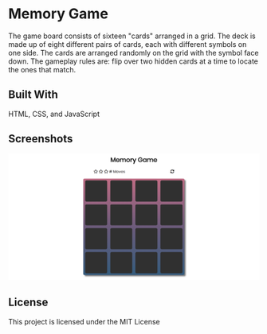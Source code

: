 # Memory Game
The game board consists of sixteen "cards" arranged in a grid. The deck is made up of eight different pairs of cards, each with different symbols on one side. The cards are arranged randomly on the grid with the symbol face down. The gameplay rules are: flip over two hidden cards at a time to locate the ones that match.

## Built With
HTML, CSS, and JavaScript

## Screenshots

![screenshot.png](https://raw.githubusercontent.com/ddpetty/Udacity-Memory-Game-Project/master/./images/screenshot.png)

## License
This project is licensed under the MIT License

